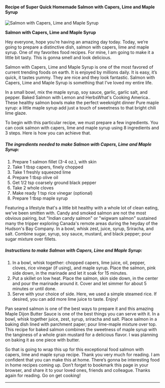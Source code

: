             

#### Recipe of Super Quick Homemade Salmon with Capers, Lime and Maple Syrup

![Salmon with Capers, Lime and Maple Syrup](https://img-global.cpcdn.com/recipes/3f640645a2aa6831/751x532cq70/salmon-with-capers-lime-and-maple-syrup-recipe-main-photo.jpg)

**Salmon with Capers, Lime and Maple Syrup**

Hey everyone, hope you’re having an amazing day today. Today, we’re going to prepare a distinctive dish, salmon with capers, lime and maple syrup. One of my favorites food recipes. For mine, I am going to make it a little bit tasty. This is gonna smell and look delicious.

Salmon with Capers, Lime and Maple Syrup is one of the most favored of current trending foods on earth. It is enjoyed by millions daily. It is easy, it’s quick, it tastes yummy. They are nice and they look fantastic. Salmon with Capers, Lime and Maple Syrup is something that I’ve loved my entire life.

In a small bowl, mix the maple syrup, soy sauce, garlic, garlic salt, and pepper. Baked Salmon with Lemon and HerbsWhat's Cooking America.. These healthy salmon bowls make the perfect weeknight dinner Pure maple syrup: a little maple syrup add just a touch of sweetness to that bright chili lime glaze.

To begin with this particular recipe, we must prepare a few ingredients. You can cook salmon with capers, lime and maple syrup using 8 ingredients and 3 steps. Here is how you can achieve that.

##### The ingredients needed to make Salmon with Capers, Lime and Maple Syrup:

1.  Prepare 1 salmon fillet (3-4 oz.), with skin
2.  Take 1 tbsp capers, finely chopped
3.  Take 1 freshly squeezed lime
4.  Prepare 1 tbsp olive oil
5.  Get 1/2 tsp coarsely ground black pepper
6.  Take 2 whole cloves
7.  Make ready 1 tsp rice vinegar (optional)
8.  Prepare 1 tbsp maple syrup

Featuring a lifestyle that's a little bit healthy with a whole lot of clean eating, we've been smitten with. Candy and smoked salmon are not the most obvious pairing, but "Indian candy salmon" or "wigwam salmon" sustained many the tripper exploring Canada's remote areas during the heyday of the Hudson's Bay Company. In a bowl, whisk zest, juice, syrup, Sriracha, and salt. Combine sugar, syrup, soy sauce, mustard, and black pepper; pour sugar mixture over fillets.

##### Instructions to make Salmon with Capers, Lime and Maple Syrup:

1.  In a bowl, whisk together: chopped capers, lime juice, oil, pepper, cloves, rice vinegar (if using), and maple syrup. Place the salmon, pink side down, in the marinade and let it soak for 15 minutes.
2.  Put a skillet on low heat. Place the salmon, skin side down, in the center and pour the marinade around it. Cover and let simmer for about 5 minutes or until done.
3.  Serve with your choice of side. Here, we used a simple steamed rice. If desired, you can add more lime juice to taste. Enjoy!

Pan seared salmon is one of the best ways to prepare it and this amazing Maple Dijon Butter Sauce is one of the best things you can serve with it. In a bowl, whisk together juice, zest, syrup, sriracha and salt. Place salmon in a baking dish lined with parchment paper; pour lime-maple mixture over top. This recipe for baked salmon combines the sweetness of maple syrup with the tanginess of a whole grain mustard for a delicious flavor. I was planning on baking it as one piece with butter.

So that is going to wrap this up for this exceptional food salmon with capers, lime and maple syrup recipe. Thank you very much for reading. I am confident that you can make this at home. There’s gonna be interesting food in home recipes coming up. Don’t forget to bookmark this page in your browser, and share it to your loved ones, friends and colleague. Thanks again for reading. Go on get cooking!

* * *